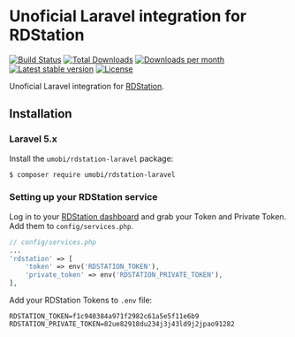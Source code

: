 # Unoficial Laravel integration for RDStation

[![Build Status](https://secure.travis-ci.org/umobi/rdstation-laravel.png?branch=master)](http://travis-ci.org/umobi/rdstation-laravel)
[![Total Downloads](https://img.shields.io/packagist/dt/umobi/rdstation-laravel.svg?style=flat-square)](https://packagist.org/packages/umobi/rdstation-laravel)
[![Downloads per month](https://img.shields.io/packagist/dm/umobi/rdstation-laravel.svg?style=flat-square)](https://packagist.org/packages/umobi/rdstation-laravel)
[![Latest stable version](https://img.shields.io/packagist/v/umobi/rdstation-laravel.svg?style=flat-square)](https://packagist.org/packages/umobi/rdstation-laravel)
[![License](http://img.shields.io/packagist/l/umobi/rdstation-laravel.svg?style=flat-square)](https://packagist.org/packages/umobi/rdstation-laravel)

Unoficial Laravel integration for [RDStation](https://rdstation.com.br/).

## Installation

### Laravel 5.x

Install the ``umobi/rdstation-laravel`` package:

```bash
$ composer require umobi/rdstation-laravel
```

### Setting up your RDStation service
Log in to your [RDStation dashboard](https://www.rdstation.com.br/integracoes/tokens/) and grab your Token and Private Token. Add them to `config/services.php`.  

```php
// config/services.php
...
'rdstation' => [
    'token' => env('RDSTATION_TOKEN'),
    'private_token' => env('RDSTATION_PRIVATE_TOKEN'),
],
```

Add your RDStation Tokens to ``.env`` file:

```
RDSTATION_TOKEN=f1c940384a971f2982c61a5e5f11e6b9
RDSTATION_PRIVATE_TOKEN=82ue82918du234j3j43ld9j2jpao91282
```